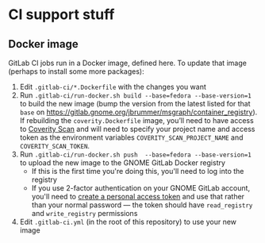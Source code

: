 # CI support stuff

## Docker image

GitLab CI jobs run in a Docker image, defined here. To update that image
(perhaps to install some more packages):

1. Edit `.gitlab-ci/*.Dockerfile` with the changes you want
1. Run `.gitlab-ci/run-docker.sh build --base=fedora --base-version=1` to
   build the new image (bump the version from the latest listed for that `base`
   on https://gitlab.gnome.org/jbrummer/msgraph/container_registry). If rebuilding the
   `coverity.Dockerfile` image, you’ll need to have access to [Coverity Scan][cs]
   and will need to specify your project name and access token as the environment
   variables `COVERITY_SCAN_PROJECT_NAME` and `COVERITY_SCAN_TOKEN`.
1. Run `.gitlab-ci/run-docker.sh push  --base=fedora --base-version=1` to
   upload the new image to the GNOME GitLab Docker registry
    * If this is the first time you're doing this, you'll need to log into the
      registry
    * If you use 2-factor authentication on your GNOME GitLab account, you'll
      need to [create a personal access token][pat] and use that rather than
      your normal password — the token should have `read_registry` and
      `write_registry` permissions
1. Edit `.gitlab-ci.yml` (in the root of this repository) to use your new
   image

[pat]: https://gitlab.gnome.org/-/profile/personal_access_tokens
[cs]: https://scan.coverity.com/

